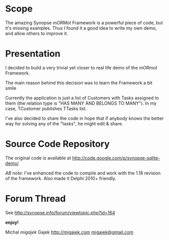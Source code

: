 # Scope

The amazing Synopse *mORMot* Framework is a powerful piece of code, but it's missing examples. Thus I found it a good idea to write my own demo, and allow others to improve it.

# Presentation

I decided to build a very trivial yet closer to real life demo of the *mORmot* Framework.

The main reason behind this decision was to learn the Framework a bit smile

Currently the application is just a list of Customers with Tasks assigned to them (the relation type is "HAS MANY AND BELONGS TO MANY"). In my case, TCustomer publishes TTasks list.

I've also decided to share the code in hope that if anybody knows the better way for solving any of the "tasks", he might edit & share.

# Source Code Repository

The original code is available at http://code.google.com/p/synopse-sqlite-demo/

*AB note*: I've enhanced the code to compile and work with the 1.18 revision of the framework. Also made it Delphi 2010+ friendly.

# Forum Thread

See http://synopse.info/forum/viewtopic.php?id=164


**enjoy!**

Michal *migajek* Gajek
http://migajek.com migajek@gmail.com
